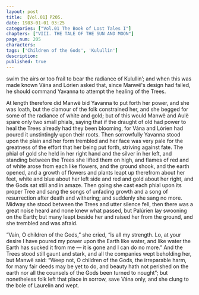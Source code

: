 ```yaml
---
layout: post
title: 【Vol.01】P205.
date: 1983-01-01 03:25
categories: ["Vol.01 The Book of Lost Tales I"]
chapters: ["VIII. THE TALE OF THE SUN AND MOON"]
page_num: 205
characters: 
tags: ['Children of the Gods', 'Kulullin']
description: 
published: true
---
```


<p style="text-indent: 0;">
swim the airs or too frail to bear the radiance of Kulullin’; and when this was made known Vána and Lórien asked that, since Manwë's design had failed, he should command Yavanna to attempt the healing of the Trees.
</p>

At length therefore did Manwë bid Yavanna to put forth her power, and she was loath, but the clamour of the folk constrained her, and she begged for some of the radiance of white and gold; but of this would Manwë and Aulë spare only two small phials, saying that if the draught of old had power to heal the Trees already had they been blooming, for Vána and Lórien had poured it unstintingly upon their roots. Then sorrowfully Yavanna stood upon the plain and her form trembled and her face was very pale for the greatness of the effort that her being put forth, striving against fate. The phial of gold she held in her right hand and the silver in her left, and standing between the Trees she lifted them on high, and flames of red and of white arose from each like flowers, and the ground shook, and the earth opened, and a growth of flowers and plants leapt up therefrom about her feet, white and blue about her left side and red and gold about her right, and the Gods sat still and in amaze. Then going she cast each phial upon its proper Tree and sang the songs of unfading growth and a song of resurrection after death and withering; and suddenly she sang no more. Midway she stood between the Trees and utter silence fell, then there was a great noise heard and none knew what passed, but Palúrien lay swooning on the Earth; but many leapt beside her and raised her from the ground, and she trembled and was afraid.

“Vain, O children of the Gods,” she cried, “is all my strength. Lo, at your desire I have poured my power upon the Earth like water, and like water the Earth has sucked it from me — it is gone and I can do no more.” And the Trees stood still gaunt and stark, and all the companies wept beholding her, but Manwë said: “Weep not, O children of the Gods, the irreparable harm, for many fair deeds may be yet to do, and beauty hath not perished on the earth nor all the counsels of the Gods been turned to nought”; but nonetheless folk left that place in sorrow, save Vána only, and she clung to the bole of Laurelin and wept.

